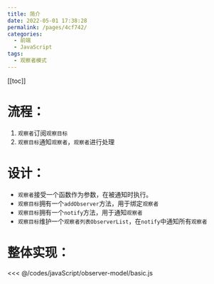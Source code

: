 ```yaml
---
title: 简介
date: 2022-05-01 17:38:28
permalink: /pages/4cf742/
categories:
  - 前端
  - JavaScript
tags:
  - 观察者模式
---
```


[[toc]]

# 流程：
1. `观察者`订阅`观察目标`
2. `观察目标`通知`观察者`，`观察者`进行处理

# 设计：
-   `观察者`接受一个函数作为参数，在被通知时执行。
-   `观察目标`拥有一个`addObserver`方法，用于绑定`观察者`
-   `观察目标`拥有一个`notify`方法，用于通知`观察者`
-   `观察目标`维护一个`观察者列表ObserverList`，在`notify`中通知所有`观察者`

# 整体实现：
<<< @/codes/javaScript/observer-model/basic.js